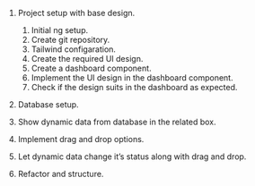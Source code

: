 1. Project setup with base design.
    1. Initial ng setup.
    2. Create git repository. 
    3. Tailwind configaration.
    4. Create the required UI design.
    5. Create a dashboard component.
    6. Implement the UI design in the dashboard component.
    7. Check if the design suits in the dashboard as expected.

2. Database setup.

3. Show dynamic data from database in the related box.

4. Implement drag and drop options.

5. Let dynamic data change it’s status along with drag and drop.

6. Refactor and structure.
